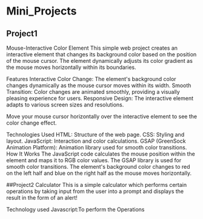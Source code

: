 # Mini_Projects

##  Project1
Mouse-Interactive Color Element
This simple web project creates an interactive element that changes its background color based on the position of the mouse cursor. The element dynamically adjusts its color gradient as the mouse moves horizontally within its boundaries.

Features
Interactive Color Change: The element's background color changes dynamically as the mouse cursor moves within its width.
Smooth Transition: Color changes are animated smoothly, providing a visually pleasing experience for users.
Responsive Design: The interactive element adapts to various screen sizes and resolutions.

Move your mouse cursor horizontally over the interactive element to see the color change effect.

Technologies Used
HTML: Structure of the web page.
CSS: Styling and layout.
JavaScript: Interaction and color calculations.
GSAP (GreenSock Animation Platform): Animation library used for smooth color transitions.
How It Works
The JavaScript code calculates the mouse position within the element and maps it to RGB color values. The GSAP library is used for smooth color transitions. The element's background color changes to red on the left half and blue on the right half as the mouse moves horizontally.

##Project2
Calculator 
This is a simple calculator which performs certain operations by taking input from the user into a prompt and displays the result in the form of an alert!

Technology used 
Javascript:To perform the Operations 

